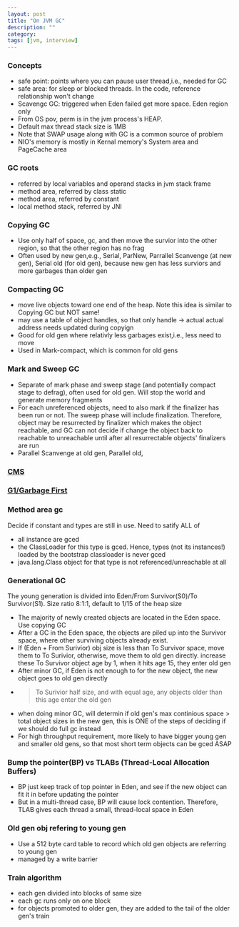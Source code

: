 ```yaml
---
layout: post
title: "On JVM GC"
description: ""
category: 
tags: [jvm, interview]
---
```


### Concepts
* safe point: points where you can pause user thread,i.e., needed for GC
* safe area: for sleep or blocked threads. In the code, reference relationship won't change
* Scavengc GC: triggered when Eden failed get more space. Eden region only
* From OS pov, perm is in the jvm process's HEAP.
* Default max thread stack size is 1MB
* Note that SWAP usage along with GC is a common source of problem
* NIO's memory is mostly in Kernal memory's System area and PageCache area

### GC roots

* referred by local variables and operand stacks in jvm stack frame
* method area, referred by class static
* method area, referred by constant
* local method stack, referred by JNI

### Copying GC
* Use only half of space, gc, and then move the survior into the other region, so that the other region has no frag
* Often used by new gen,e.g.,  Serial, ParNew, Parrallel Scanvenge (at new gen), Serial old (for old gen), because new gen has less surviors and more garbages than older gen

### Compacting GC
* move live objects toward one end of the heap. Note this idea is similar to Copying GC but NOT same!
* may use a table of object handles, so that only handle -> actual actual address needs updated during copyign
* Good for old gen where relativly less garbages exist,i.e., less need to move
* Used in Mark-compact, which is common for old gens

### Mark and Sweep GC
* Separate of mark phase and sweep stage (and potentially compact stage to defrag), often used for old gen. Will stop the world and generate memory fragments
* For each unreferenced objects, need to also mark if the finalizer has been run or not. The sweep phase will include finalization. Therefore, object may be resurrected by finalizer which makes the object reachable, and GC can not decide if change the object back to reachable to unreachable until after all resurrectable objects' finalizers are run
* Parallel Scanvenge at old gen, Parallel old, 

### [CMS](http://george24601.github.io/2019/01/28/cms.html)

### [G1/Garbage First](http://george24601.github.io/2019/01/03/g1-gc.html)


### Method area gc
Decide if constant and types are still in use. Need to satify ALL of

* all instance are gced
* the ClassLoader for this type is gced. Hence, types (not its instances!) loaded by the bootstrap classloader is never gced
* java.lang.Class object for that type is not referenced/unreachable at all


### Generational GC

The young generation is divided into Eden/From Survivor(S0)/To Survivor(S1). Size ratio 8:1:1, default to 1/15 of the heap size

* The majority of newly created objects are located in the Eden space. Use copying GC
* After a GC in the Eden space, the objects are piled up into the Survivor space, where other surviving objects already exist.
* If (Eden + From Surivior) obj size is less than To Survivor space, move them to To Surivior, otherwise, move them to old gen directly. increase these To Survivor object age by 1, when it hits age 15, they enter old gen
* After minor GC, if Eden is not enough to for the new object, the new object goes to old gen directly
*  > To Surivior half size, and with equal age, any objects older than this age enter the old gen
* when doing minor GC, will determin if old gen's max continious space > total object sizes in the new gen, this is ONE of the steps of deciding if we should do full gc instead
* For high throughput requirement, more likely to have bigger young gen and smaller old gens, so that most short term objects can be gced ASAP


### Bump the pointer(BP) vs TLABs (Thread-Local Allocation Buffers)

* BP just keep track of top pointer in Eden, and see if the new object can fit it in before updating the pointer
* But in a multi-thread case, BP will cause lock contention. Therefore, TLAB gives each thread a small, thread-local space in Eden

### Old gen obj refering to young gen

* Use a 512 byte card table to record which old gen objects are referring to young gen
* managed by a write barrier

### Train algorithm

* each gen divided into blocks of same size
* each gc runs only on one block
* for objects promoted to older gen, they are added to the tail of the older gen's train

